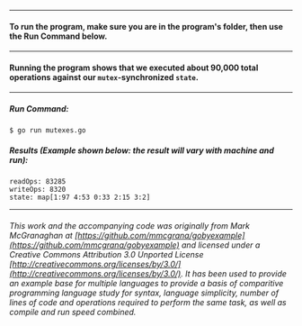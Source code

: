 ___
#### To run the program, make sure you are in the program's folder, then use the Run Command below.
___
#### Running the program shows that we executed about 90,000 total operations against our `mutex`-synchronized `state`.
___
##### Run Command:

`$ go run mutexes.go`

##### Results (Example shown below: the result will vary with machine and run):
```
readOps: 83285
writeOps: 8320
state: map[1:97 4:53 0:33 2:15 3:2]
```
___
###### This work and the accompanying code was originally from Mark McGranaghan at [https://github.com/mmcgrana/gobyexample](https://github.com/mmcgrana/gobyexample) and licensed under a Creative Commons Attribution 3.0 Unported License [http://creativecommons.org/licenses/by/3.0/](http://creativecommons.org/licenses/by/3.0/). It has been used to provide an example base for multiple languages to provide a basis of comparitive programming language study for syntax, language simplicity, number of lines of code and operations required to perform the same task, as well as compile and run speed combined.